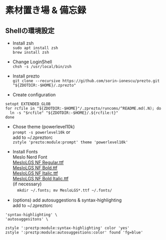 # 素材置き場 & 備忘録
## Shellの環境設定
- Install zsh  
`sudo apt install zsh`  
`brew install zsh`

- Change LoginShell  
`chsh -s /usr/local/bin/zsh`

- Install prezto  
`git clone --recursive https://github.com/sorin-ionescu/prezto.git "${ZDOTDIR:-$HOME}/.zprezto"`

- Create configuration  
```
setopt EXTENDED_GLOB
for rcfile in "${ZDOTDIR:-$HOME}"/.zprezto/runcoms/^README.md(.N); do  
  ln -s "$rcfile" "${ZDOTDIR:-$HOME}/.${rcfile:t}"  
done
```

- Chose theme (powerlevel10k)  
`prompt -s powerlevel10k`
or  
add to ~/.zpreztorc  
`zstyle 'prezto:module:prompt' theme 'powerlevel10k'`

- Install Fonts  
Meslo Nerd Font  
[MesloLGS NF Regular.ttf](https://github.com/romkatv/powerlevel10k-media/raw/master/MesloLGS%20NF%20Regular.ttf)  
[MesloLGS NF Bold.ttf](https://github.com/romkatv/powerlevel10k-media/raw/master/MesloLGS%20NF%20Bold.ttf)  
[MesloLGS NF Italic.ttf](https://github.com/romkatv/powerlevel10k-media/raw/master/MesloLGS%20NF%20Italic.ttf)  
[MesloLGS NF Bold Italic.ttf](https://github.com/romkatv/powerlevel10k-media/raw/master/MesloLGS%20NF%20Bold%20Italic.ttf)  
(if necessary)   
　`mkdir ~/.fonts; mv MesloLGS*.ttf ~/.fonts/`

- (options) add autosuggestions & syntax-highlighting  
add to ~/.zpreztorc  
```
'syntax-highlighting' \  
'autosuggesitons' \
```
```
zstyle ':preztp:module:syntax-highlighting' color 'yes'  
zstyle ':preztp:module:autosuggestions:color' found 'fg=blue'
```
